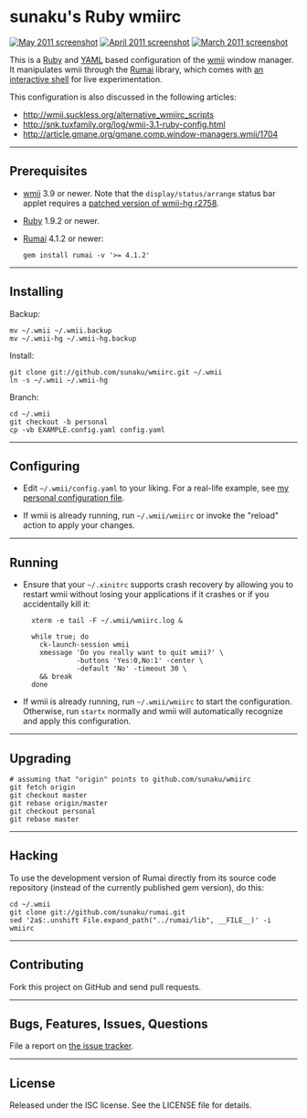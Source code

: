 sunaku's Ruby wmiirc
==============================================================================

[![May 2011 screenshot](http://ompldr.org/tOGxyZQ)](http://ompldr.org/vOGxyZQ)
[![April 2011 screenshot](http://ompldr.org/tODNuag)](http://ompldr.org/vODNuag)
[![March 2011 screenshot](http://ompldr.org/tN3l2bQ)](http://ompldr.org/vN3l2bQ)

This is a [Ruby] and [YAML] based configuration of the [wmii] window manager.
It manipulates wmii through the [Rumai] library, which comes with [an
interactive shell][RumaiShell] for live experimentation.

[Ruby]: http://ruby-lang.org
[YAML]: http://yaml.org
[wmii]: http://wmii.suckless.org
[Rumai]: http://snk.tuxfamily.org/lib/rumai/
[RumaiShell]: http://snk.tuxfamily.org/lib/rumai/#EXAMPLES

This configuration is also discussed in the following articles:

* <http://wmii.suckless.org/alternative_wmiirc_scripts>
* <http://snk.tuxfamily.org/log/wmii-3.1-ruby-config.html>
* <http://article.gmane.org/gmane.comp.window-managers.wmii/1704>

------------------------------------------------------------------------------
Prerequisites
------------------------------------------------------------------------------

* [wmii] 3.9 or newer.  Note that the
  `display/status/arrange` status bar applet requires a [patched version of
  wmii-hg r2758]( http://code.google.com/p/wmii/issues/detail?id=232 ).

* [Ruby] 1.9.2 or newer.

* [Rumai] 4.1.2 or newer:

      gem install rumai -v '>= 4.1.2'

------------------------------------------------------------------------------
Installing
------------------------------------------------------------------------------

Backup:

    mv ~/.wmii ~/.wmii.backup
    mv ~/.wmii-hg ~/.wmii-hg.backup

Install:

    git clone git://github.com/sunaku/wmiirc.git ~/.wmii
    ln -s ~/.wmii ~/.wmii-hg

Branch:

    cd ~/.wmii
    git checkout -b personal
    cp -vb EXAMPLE.config.yaml config.yaml

------------------------------------------------------------------------------
Configuring
------------------------------------------------------------------------------

* Edit `~/.wmii/config.yaml` to your liking. For a real-life example,
  see [my personal configuration file](
  http://github.com/sunaku/wmiirc/blob/personal/config.yaml).

* If wmii is already running, run `~/.wmii/wmiirc` or
  invoke the "reload" action to apply your changes.

------------------------------------------------------------------------------
Running
------------------------------------------------------------------------------

* Ensure that your `~/.xinitrc` supports crash recovery by allowing you to
  restart wmii without losing your applications if it crashes or if you
  accidentally kill it:

        xterm -e tail -F ~/.wmii/wmiirc.log &

        while true; do
          ck-launch-session wmii
          xmessage 'Do you really want to quit wmii?' \
                   -buttons 'Yes:0,No:1' -center \
                   -default 'No' -timeout 30 \
          && break
        done

* If wmii is already running, run `~/.wmii/wmiirc` to start the configuration.
  Otherwise, run `startx` normally and wmii will automatically recognize and
  apply this configuration.

------------------------------------------------------------------------------
Upgrading
------------------------------------------------------------------------------

    # assuming that "origin" points to github.com/sunaku/wmiirc
    git fetch origin
    git checkout master
    git rebase origin/master
    git checkout personal
    git rebase master

------------------------------------------------------------------------------
Hacking
------------------------------------------------------------------------------

To use the development version of Rumai directly from its source code
repository (instead of the currently published gem version), do this:

    cd ~/.wmii
    git clone git://github.com/sunaku/rumai.git
    sed '2a$:.unshift File.expand_path("../rumai/lib", __FILE__)' -i wmiirc

------------------------------------------------------------------------------
Contributing
------------------------------------------------------------------------------

Fork this project on GitHub and send pull requests.

------------------------------------------------------------------------------
Bugs, Features, Issues, Questions
------------------------------------------------------------------------------

File a report on [the issue tracker](http://github.com/sunaku/wmiirc/issues/).

------------------------------------------------------------------------------
License
------------------------------------------------------------------------------

Released under the ISC license.  See the LICENSE file for details.
